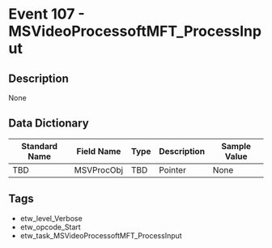 # Event 107 - MSVideoProcessoftMFT_ProcessInput

## Description
None

## Data Dictionary
|Standard Name|Field Name|Type|Description|Sample Value|
|---|---|---|---|---|
|TBD|MSVProcObj|TBD|Pointer|None|None|

## Tags
* etw_level_Verbose
* etw_opcode_Start
* etw_task_MSVideoProcessoftMFT_ProcessInput